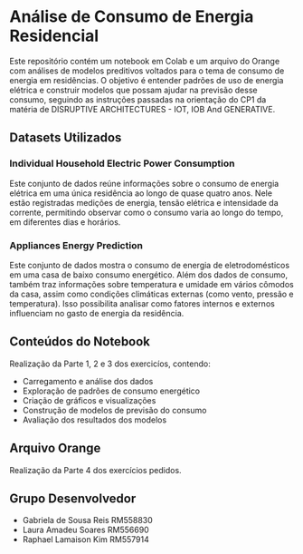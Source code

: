 # Análise de Consumo de Energia Residencial

Este repositório contém um notebook em Colab e um arquivo do Orange com análises de modelos preditivos voltados
para o tema de consumo de energia em residências.
O objetivo é entender padrões de uso de energia elétrica e construir modelos que possam ajudar na previsão desse consumo,
seguindo as instruções passadas na orientação do CP1 da matéria de DISRUPTIVE ARCHITECTURES - IOT, IOB And GENERATIVE.

## Datasets Utilizados

### Individual Household Electric Power Consumption
Este conjunto de dados reúne informações sobre o consumo de energia elétrica em uma única residência ao longo de quase quatro anos.
Nele estão registradas medições de energia, tensão elétrica e intensidade da corrente, permitindo observar como o consumo varia ao 
longo do tempo, em diferentes dias e horários.

### Appliances Energy Prediction
Este conjunto de dados mostra o consumo de energia de eletrodomésticos em uma casa de baixo consumo energético.
Além dos dados de consumo, também traz informações sobre temperatura e umidade em vários cômodos da casa, assim como condições climáticas 
externas (como vento, pressão e temperatura). Isso possibilita analisar como fatores internos e externos influenciam no gasto de energia 
da residência.

## Conteúdos do Notebook 
Realização da Parte 1, 2 e 3 dos exercicíos, contendo:
- Carregamento e análise dos dados
- Exploração de padrões de consumo energético
- Criação de gráficos e visualizações
- Construção de modelos de previsão do consumo
- Avaliação dos resultados dos modelos

## Arquivo Orange
Realização da Parte 4 dos exercícios pedidos.

## Grupo Desenvolvedor
- Gabriela de Sousa Reis RM558830
- Laura Amadeu Soares RM556690
- Raphael Lamaison Kim RM557914
